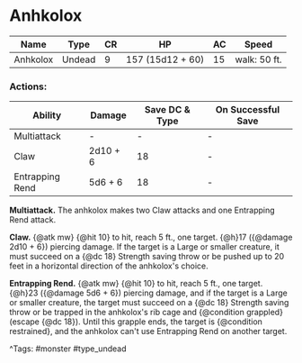 # Anhkolox

| Name | Type | CR | HP | AC | Speed |
|------|------|----|----|----|-------|
| Anhkolox | Undead | 9 | 157 (15d12 + 60) | 15 | walk: 50 ft. |

### Actions:

| Ability | Damage | Save DC & Type | On Successful Save |
|---------|--------|----------------|--------------------|
| Multiattack | - | - | - |
| Claw | 2d10 + 6 | 18 | - |
| Entrapping Rend | 5d6 + 6 | 18 | - |


**Multiattack.** The anhkolox makes two Claw attacks and one Entrapping Rend attack.

**Claw.** {@atk mw} {@hit 10} to hit, reach 5 ft., one target. {@h}17 ({@damage 2d10 + 6}) piercing damage. If the target is a Large or smaller creature, it must succeed on a {@dc 18} Strength saving throw or be pushed up to 20 feet in a horizontal direction of the anhkolox's choice.

**Entrapping Rend.** {@atk mw} {@hit 10} to hit, reach 5 ft., one target. {@h}23 ({@damage 5d6 + 6}) piercing damage, and if the target is a Large or smaller creature, the target must succeed on a {@dc 18} Strength saving throw or be trapped in the anhkolox's rib cage and {@condition grappled} (escape {@dc 18}). Until this grapple ends, the target is {@condition restrained}, and the anhkolox can't use Entrapping Rend on another target.

^Tags: #monster #type_undead